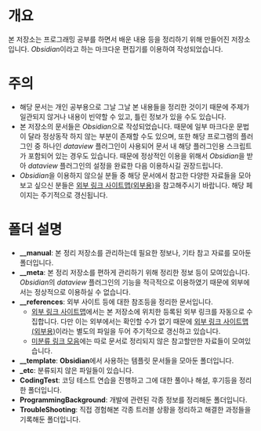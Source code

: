 # 개요
본 저장소는 프로그래밍 공부를 하면서 배운 내용 등을 정리하기 위해 만들어진 저장소입니다. *Obsidian*이라고 하는 마크다운 편집기를 이용하여 작성되었습니다.

# 주의
- 해당 문서는 개인 공부용으로 그날 그날 본 내용들을 정리한 것이기 때문에 주제가 일관되지 않거나 내용이 빈약할 수 있고, 틀린 정보가 있을 수도 있습니다.
- 본 저장소의 문서들은 *Obsidian*으로 작성되었습니다. 때문에 일부 마크다운 문법이 달라 정상동작 하지 않는 부분이 존재할 수도 있으며, 또한 해당 프로그램의 플러그인 중 하나인 *dataview* 플러그인이 사용되어 문서 내 해당 플러그인용 스크립트가 포함되어 있는 경우도 있습니다.  때문에 정상적인 이용을 위해서 *Obsidian*을 받아 *dataview* 플러그인의 설정을 완료한 다음 이용하시길 권장드립니다.
- *Obsidian*을 이용하지 않으실 분들 중 해당 문서에서 참고한 다양한 자료들을 모아보고 싶으신 분들은 [외부 링크 사이트맵(외부용)](__reference/외부%20링크%20사이트맵(외부용).md)을 참고해주시기 바랍니다. 해당 페이지는 주기적으로 갱신됩니다.

# 폴더 설명
- **__manual**: 본 정리 저장소를 관리하는데 필요한 정보나, 기타 참고 자료를 모아둔 폴더입니다.
- **__meta**: 본 정리 저장소를 편하게 관리하기 위해 정리한 정보 등이 모여있습니다. *Obsidian*의 *dataview* 플러그인의 기능을 적극적으로 이용하였기 때문에 외부에서는 정상적으로 이용하실 수 없습니다.
- **__references**: 외부 사이트 등에 대한 참조등을 정리한 문서입니다. 
	- [외부 링크 사이트맵](__reference/외부%20링크%20사이트맵.md)에서는 본 저장소에 위치한 등록된 외부 링크를 자동으로 수집합니다. 다만 이는 외부에서는 확인할 수가 없기 때문에 [외부 링크 사이트맵(외부용)](__reference/외부%20링크%20사이트맵(외부용).md)이라는 별도의 파일을 두어 주기적으로 갱신하고 있습니다.
	- [미분류 링크 모음](__reference/__미분류%20링크%20모음.md)에는 따로 문서로 정리되지 않은 참고할만한 자료들이 모여있습니다.
- **__template**: **Obsidian**에서 사용하는 템플릿 문서들을 모아둔 폴더입니다.
- **\_etc**: 분류되지 않은 파일들이 있습니다.
- **CodingTest**: 코딩 테스트 연습을 진행하고 그에 대한 풀이나 해설, 후기등을 정리한 폴더입니다.
- **ProgrammingBackground**: 개발에 관련된 각종 정보를 정리해둔 폴더입니다.
- **TroubleShooting**: 직접 경험해본 각종 트러블 상황을 정리하고 해결한 과정들을 기록해둔 폴더입니다. 
